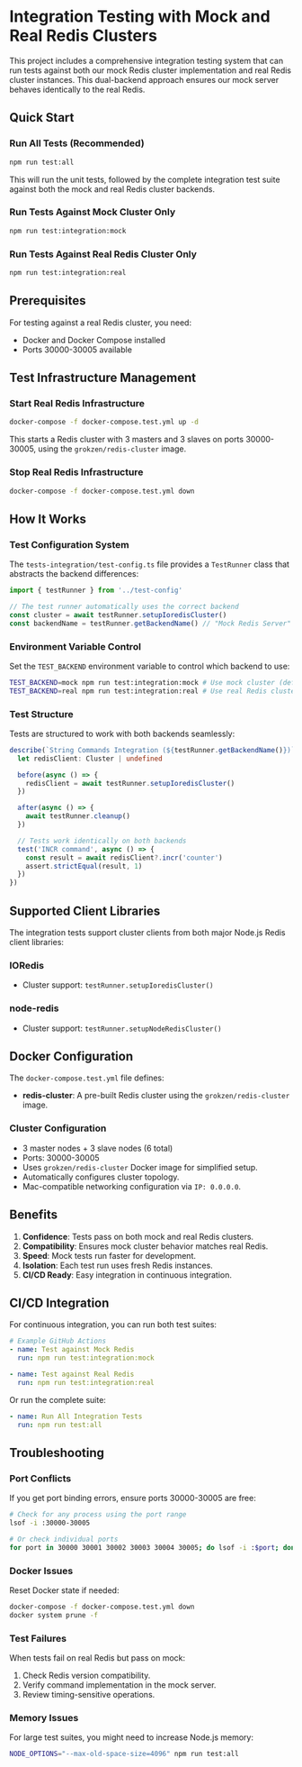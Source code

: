# Integration Testing with Mock and Real Redis Clusters

This project includes a comprehensive integration testing system that can run tests against both our mock Redis cluster implementation and real Redis cluster instances. This dual-backend approach ensures our mock server behaves identically to the real Redis.

## Quick Start

### Run All Tests (Recommended)

```bash
npm run test:all
```

This will run the unit tests, followed by the complete integration test suite against both the mock and real Redis cluster backends.

### Run Tests Against Mock Cluster Only

```bash
npm run test:integration:mock
```

### Run Tests Against Real Redis Cluster Only

```bash
npm run test:integration:real
```

## Prerequisites

For testing against a real Redis cluster, you need:

- Docker and Docker Compose installed
- Ports 30000-30005 available

## Test Infrastructure Management

### Start Real Redis Infrastructure

```bash
docker-compose -f docker-compose.test.yml up -d
```

This starts a Redis cluster with 3 masters and 3 slaves on ports 30000-30005, using the `grokzen/redis-cluster` image.

### Stop Real Redis Infrastructure

```bash
docker-compose -f docker-compose.test.yml down
```

## How It Works

### Test Configuration System

The `tests-integration/test-config.ts` file provides a `TestRunner` class that abstracts the backend differences:

```typescript
import { testRunner } from '../test-config'

// The test runner automatically uses the correct backend
const cluster = await testRunner.setupIoredisCluster()
const backendName = testRunner.getBackendName() // "Mock Redis Server" or "Real Redis Server"
```

### Environment Variable Control

Set the `TEST_BACKEND` environment variable to control which backend to use:

```bash
TEST_BACKEND=mock npm run test:integration:mock # Use mock cluster (default for this script)
TEST_BACKEND=real npm run test:integration:real # Use real Redis cluster
```

### Test Structure

Tests are structured to work with both backends seamlessly:

```typescript
describe(`String Commands Integration (${testRunner.getBackendName()})`, () => {
  let redisClient: Cluster | undefined

  before(async () => {
    redisClient = await testRunner.setupIoredisCluster()
  })

  after(async () => {
    await testRunner.cleanup()
  })

  // Tests work identically on both backends
  test('INCR command', async () => {
    const result = await redisClient?.incr('counter')
    assert.strictEqual(result, 1)
  })
})
```

## Supported Client Libraries

The integration tests support cluster clients from both major Node.js Redis client libraries:

### IORedis

- Cluster support: `testRunner.setupIoredisCluster()`

### node-redis

- Cluster support: `testRunner.setupNodeRedisCluster()`

## Docker Configuration

The `docker-compose.test.yml` file defines:

- **redis-cluster**: A pre-built Redis cluster using the `grokzen/redis-cluster` image.

### Cluster Configuration

- 3 master nodes + 3 slave nodes (6 total)
- Ports: 30000-30005
- Uses `grokzen/redis-cluster` Docker image for simplified setup.
- Automatically configures cluster topology.
- Mac-compatible networking configuration via `IP: 0.0.0.0`.

## Benefits

1. **Confidence**: Tests pass on both mock and real Redis clusters.
2. **Compatibility**: Ensures mock cluster behavior matches real Redis.
3. **Speed**: Mock tests run faster for development.
4. **Isolation**: Each test run uses fresh Redis instances.
5. **CI/CD Ready**: Easy integration in continuous integration.

## CI/CD Integration

For continuous integration, you can run both test suites:

```yaml
# Example GitHub Actions
- name: Test against Mock Redis
  run: npm run test:integration:mock

- name: Test against Real Redis
  run: npm run test:integration:real
```

Or run the complete suite:

```yaml
- name: Run All Integration Tests
  run: npm run test:all
```

## Troubleshooting

### Port Conflicts

If you get port binding errors, ensure ports 30000-30005 are free:

```bash
# Check for any process using the port range
lsof -i :30000-30005

# Or check individual ports
for port in 30000 30001 30002 30003 30004 30005; do lsof -i :$port; done
```

### Docker Issues

Reset Docker state if needed:

```bash
docker-compose -f docker-compose.test.yml down
docker system prune -f
```

### Test Failures

When tests fail on real Redis but pass on mock:

1. Check Redis version compatibility.
2. Verify command implementation in the mock server.
3. Review timing-sensitive operations.

### Memory Issues

For large test suites, you might need to increase Node.js memory:

```bash
NODE_OPTIONS="--max-old-space-size=4096" npm run test:all
```
